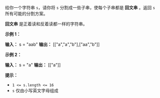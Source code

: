 给你一个字符串 `s`，请你将  `s`  分割成一些子串，使每个子串都是 **回文串** 。返回 `s` 所有可能的分割方案。

**回文串** 是正着读和反着读都一样的字符串。

**示例 1：** 

**输入：** s = "aab"
**输出：** \[\["a","a","b"\],\["aa","b"\]\]

**示例 2：** 

**输入：** s = "a"
**输出：** \[\["a"\]\]

**提示：** 

*   `1 <= s.length <= 16`
*   `s` 仅由小写英文字母组成